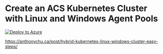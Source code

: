 # Create an ACS Kubernetes Cluster with Linux and Windows Agent Pools

[![Deploy to Azure](https://azuredeploy.net/deploybutton.svg)](https://azuredeploy.net/)

https://anthonychu.ca/post/hybrid-kubernetes-linux-windows-cluster-easy-steps/